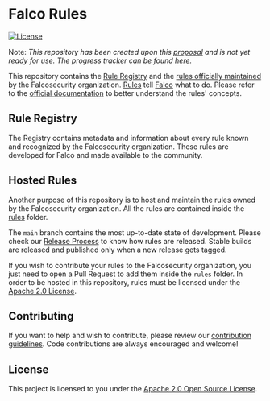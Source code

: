 # Falco Rules

[![License](https://img.shields.io/github/license/falcosecurity/rules?style=for-the-badge)](./LICENSE)

Note: *This repository has been created upon this [proposal](https://github.com/falcosecurity/falco/blob/master/proposals/20221129-artifacts-distribution.md#move-falco-rules-to-their-own-repo) and is not yet ready for use. The progress tracker can be found [here](https://github.com/falcosecurity/evolution/issues/229).*

This repository contains the [Rule Registry](#rule-registry) and the [rules officially maintained](#falcusecurity-rules) by the Falcosecurity organization. [Rules](https://falco.org/docs/rules) tell [Falco](https://github.com/falcosecurity/falco) what to do. Please refer to the [official documentation](https://falco.org/docs/rules) to better understand the rules' concepts. 

## Rule Registry

The Registry contains metadata and information about every rule known and recognized by the Falcosecurity organization. These rules are developed for Falco and made available to the community. <!-- Check out the sections below to know how to [register your rules](#registering-a-new-rule) and see rules currently contained in the registry. -->

<!--
### Registering a new Rules file

Registering your rule inside the registry helps ensure that some technical constraints are respected. Moreover, this is a great way to share your ruleset and make it available to the community. We encourage you to register your ruleset in this registry before publishing it.

The registration process involves adding an entry about your rule inside the [registry.yaml](./registry.yaml) file by creating a Pull Request in this repository. Please be mindful of a few constraints that are automatically checked and required for your rule to be accepted:

- The `name` field is mandatory and must be **unique** across all the rule in the registry
- The rule `name` must match this [regular expression](https://en.wikipedia.org/wiki/Regular_expression): `^[a-z]+[a-z0-9-_\-]*$` (however, its not reccomended to use `_` in the name)
- The `path` field should specify the path to the rule in this repository
- The `url` field should point to the ruleset file in the source code

For reference, here's an example of an entry for a rule:
```yaml
- name: falco-rules
  description: Falco rules that are loaded by default
  authors: The Falco Authors
  contact: https://falco.org/community
  maintainers:
    - name: The Falco Authors
      email: cncf-falco-dev@lists.cncf.io
  path: rules/falco_rules.yaml
  license: apache-2.0
  url: https://github.com/falcosecurity/rules/blob/main/rules/falco_rules.yaml
```

You can find the full registry specification here: *(coming soon...)*

### Registered Rules

Please refer to the automatically generated [rules_inventory/rules_overview.md](https://github.com/falcosecurity/rules/blob/main/rules_inventory/rules_overview.md#falco-rules---detailed-overview) file for a detailed list of all the rules currently registered.

-->

## Hosted Rules

Another purpose of this repository is to host and maintain the rules owned by the Falcosecurity organization. All the rules are contained inside the [rules](https://github.com/falcosecurity/rules/tree/main/rules) folder.

The `main` branch contains the most up-to-date state of development. Please check our [Release Process](./RELEASE.md) to know how rules are released. Stable builds are released and published only when a new release gets tagged.

If you wish to contribute your rules to the Falcosecurity organization, you just need to open a Pull Request to add them inside the `rules` folder. In order to be hosted in this repository, rules must be licensed under the [Apache 2.0 License](./LICENSE). 

## Contributing

If you want to help and wish to contribute, please review our [contribution guidelines](https://github.com/falcosecurity/.github/blob/master/CONTRIBUTING.md). Code contributions are always encouraged and welcome!

## License

This project is licensed to you under the [Apache 2.0 Open Source License](./LICENSE).


